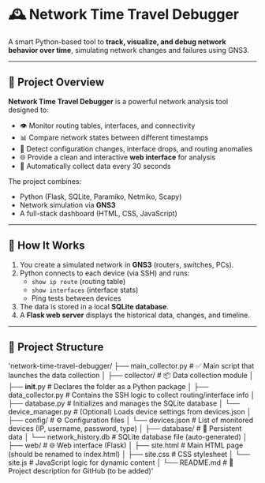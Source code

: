 # 🕰️ Network Time Travel Debugger

A smart Python-based tool to **track, visualize, and debug network behavior over time**, simulating network changes and failures using GNS3.

---

## 🧠 Project Overview

**Network Time Travel Debugger** is a powerful network analysis tool designed to:

- 👁️ Monitor routing tables, interfaces, and connectivity
- 📊 Compare network states between different timestamps
- 🧭 Detect configuration changes, interface drops, and routing anomalies
- 🌐 Provide a clean and interactive **web interface** for analysis
- 🔁 Automatically collect data every 30 seconds

The project combines:
- Python (Flask, SQLite, Paramiko, Netmiko, Scapy)
- Network simulation via **GNS3**
- A full-stack dashboard (HTML, CSS, JavaScript)

---

## 🚀 How It Works

1. You create a simulated network in **GNS3** (routers, switches, PCs).
2. Python connects to each device (via SSH) and runs:
   - `show ip route` (routing table)
   - `show interfaces` (interface stats)
   - Ping tests between devices
3. The data is stored in a local **SQLite database**.
4. A **Flask web server** displays the historical data, changes, and timeline.

---

## 📁 Project Structure

'network-time-travel-debugger/
├── main_collector.py           # ✅ Main script that launches the data collection
│
├── collector/                  # 📦 Data collection module
│   ├── __init__.py             # Declares the folder as a Python package
│   ├── data_collector.py       # Contains the SSH logic to collect routing/interface info
│   ├── database.py             # Initializes and manages the SQLite database
│   └── device_manager.py       # (Optional) Loads device settings from devices.json
│
├── config/                     # ⚙️ Configuration files
│   └── devices.json            # List of monitored devices (IP, username, password, type)
│
├── database/                   # 💾 Persistent data
│   └── network_history.db      # SQLite database file (auto-generated)
│
├── web/                        # 🌐 Web interface (Flask)
│   ├── site.html               # Main HTML page (should be renamed to index.html)
│   ├── site.css                # CSS stylesheet
│   └── site.js                 # JavaScript logic for dynamic content
│
└── README.md                   # 📘 Project description for GitHub (to be added)'

